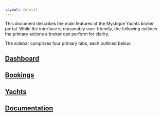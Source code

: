 ```yaml
---
layout: default
---
```


This document describes the main features of the Mystique Yachts broker portal. While the interface is reasonably user-friendly, the following outlines the primary actions a broker can perform for clarity.

The sidebar comprises four primary tabs, each outlined below:

## [Dashboard](./dashboard.md)
## [Bookings](./bookings.md)
## [Yachts](./yachts.md)
## [Documentation](./documentation.md)


